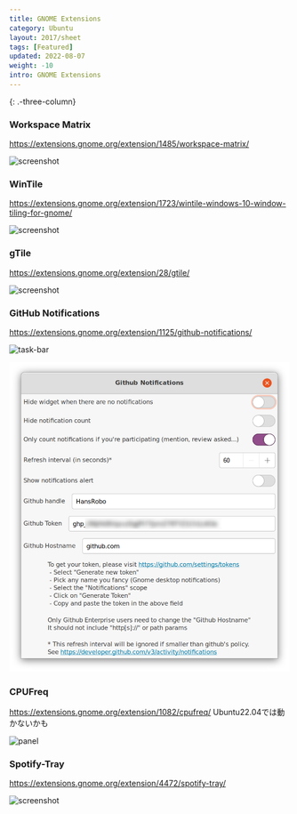 ```yaml
---
title: GNOME Extensions
category: Ubuntu
layout: 2017/sheet
tags: [Featured]
updated: 2022-08-07
weight: -10
intro: GNOME Extensions
---
```


{: .-three-column}

### Workspace Matrix

https://extensions.gnome.org/extension/1485/workspace-matrix/

![screenshot](https://extensions.gnome.org/extension-data/screenshots/screenshot_1485.png)

### WinTile

https://extensions.gnome.org/extension/1723/wintile-windows-10-window-tiling-for-gnome/

![screenshot](https://extensions.gnome.org/extension-data/screenshots/screenshot_1723.png)

### gTile

https://extensions.gnome.org/extension/28/gtile/

![screenshot](https://extensions.gnome.org/extension-data/screenshots/screenshot_28.png)

### GitHub Notifications

https://extensions.gnome.org/extension/1125/github-notifications/

![task-bar](https://extensions.gnome.org/extension-data/screenshots/screenshot_1125_WJMldKq.png)

![setting](assets/images/github-notifications-settings.png)

### CPUFreq

https://extensions.gnome.org/extension/1082/cpufreq/
Ubuntu22.04では動かないかも

![panel](https://extensions.gnome.org/extension-data/screenshots/screenshot_1082_8G7gjUt.png)


### Spotify-Tray

https://extensions.gnome.org/extension/4472/spotify-tray/

![screenshot](https://extensions.gnome.org/extension-data/screenshots/screenshot_4472.png)